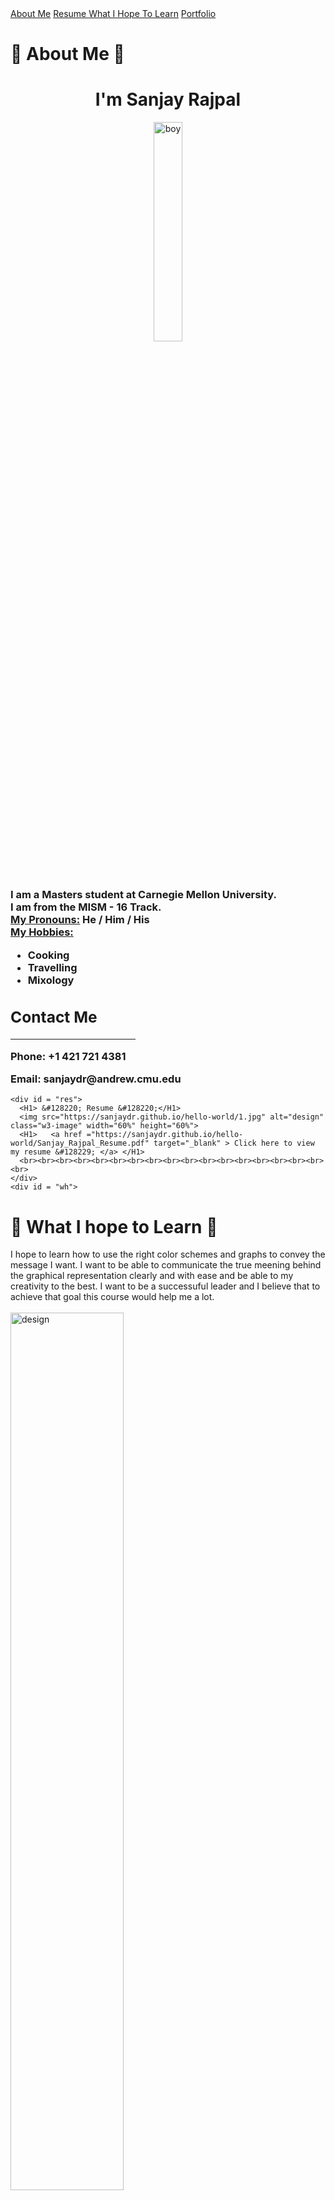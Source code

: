 
<meta charset="UTF-8">
<meta name="viewport" content="width=device-width, initial-scale=1">
<link rel="stylesheet" href="https://www.w3schools.com/w3css/4/w3.css">
<link rel="stylesheet" href="https://fonts.googleapis.com/css?family=Montserrat">
<link rel="stylesheet" href="https://cdnjs.cloudflare.com/ajax/libs/font-awesome/4.7.0/css/font-awesome.min.css">

<body class="w3-black">
<!-- Navbar (sticky bottom) -->
<div class="w3-bottom w3-hide-small">
  <div class="w3-bar w3-white w3-opacity-min w3-hover-opacity-off">
    <a href="#am" style="width:17%" class="w3-bar-item w3-button w3-hover-black">About Me</a>
<a href="#res" style="width:17%" class="w3-bar-item w3-button w3-hover-black"> Resume </a>
  <a href="#wh" style="width:17%" class="w3-bar-item w3-button w3-hover-black">What I Hope To Learn</a>   
 <a href="#Port" style="width:17%" class="w3-bar-item w3-button w3-hover-black">Portfolio </a>
  </div>
</div>
<div id = "am">
<H1> &#128587; About Me &#128587; </H1>
<!-- Page Content -->
<div class="w3-padding-large" id="main">
  <!-- Header/Home -->
  <header class="w3-container w3-padding-32 w3-center w3-black" id="home">
    <h1 class="w3-jumbo"><span class="w3-hide-small">I'm</span> Sanjay Rajpal</h1>
      <img src="https://sanjaydr.github.io/hello-world/Sanjay.jpg" alt="boy" class="w3-image" width="30%" height="30%">
  </header>
    <h3>I am a Masters student at Carnegie Mellon University. <br>I am from the MISM - 16 Track. <br> 
  <b><u>My Pronouns:</u></b> He / Him / His <br>
  <b><u>My Hobbies:</u></b><ul><li>Cooking</li> <li> Travelling</li> <li> Mixology  </li></ul>
  <!-- Contact Section -->
  <div class="w3-padding-64 w3-content w3-text-grey" id="me">
    <h2 class="w3-text-light-grey">Contact Me</h2>
    <hr style="width:200px" class="w3-opacity">  
      <p><i class="fa fa-phone fa-fw w3-text-white w3-xxlarge w3-margin-right"></i> Phone: +1 421 721 4381</p>
      <p><i class="fa fa-envelope fa-fw w3-text-white w3-xxlarge w3-margin-right"> </i> Email: sanjaydr@andrew.cmu.edu </p>
    </div>
    </h3>
  </div>

    <div id = "res">
      <H1> &#128220; Resume &#128220;</H1>
      <img src="https://sanjaydr.github.io/hello-world/1.jpg" alt="design" class="w3-image" width="60%" height="60%">
      <H1>   <a href ="https://sanjaydr.github.io/hello-world/Sanjay_Rajpal_Resume.pdf" target="_blank" > Click here to view my resume &#128229; </a> </H1>
      <br><br><br><br><br><br><br><br><br><br><br><br><br><br><br><br><br><br>
    </div>
    <div id = "wh">
<H1> &#129504; What I hope to Learn &#129504;</H1>
  I hope to learn how to use the right color schemes and graphs to convey the message I want. I want to be able to communicate the true meening behind the graphical representation clearly and with ease and be able to my creativity to the best. I want to be a successuful leader and I believe that to achieve that goal this course would help me a lot. <br> <br>
   <img src="https://sanjaydr.github.io/hello-world/1.gif" alt="design" class="w3-image" width="60%" height="60%">
  <br><br><br><br><br><br><br><br><br><br>
<br>
  </div>
  <div id ="Port">
<h1> &#128202; Portfolio &#128201; </h1>
  <h2><u> Assignments </u></h2> 
  <h4>
 <H1>   <a href ="https://sanjaydr.github.io/MyPortfolio/Week2ClassWork" >  Classwork: Week 2 </a> </H1>
 
   Assignment: Data visualization critique #1 <br> 
    Personal portfolio<br> 
    
   <H1>   <a href ="https://sanjaydr.github.io/MyPortfolio/DataVizualizationWeek2" > Click here to view Assignment 2 </a> </H1>
    <br>  
    Crafting for Clarity- week two sketching exercise<br> 
    Assignment 3&4: Critique by Design<br><br><br><br><br><br><br><br><br><br><br><br><br><br><br><br> 
